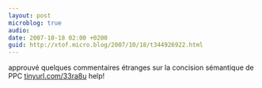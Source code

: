 ```yaml
---
layout: post
microblog: true
audio: 
date: 2007-10-18 02:00 +0200
guid: http://xtof.micro.blog/2007/10/18/t344926922.html
---
```

approuvé quelques commentaires étranges sur la concision sémantique de PPC [tinyurl.com/33ra8u](http://tinyurl.com/33ra8u)  help!
